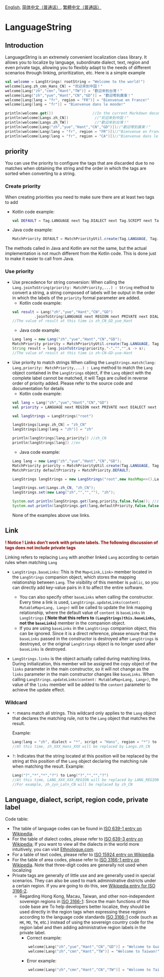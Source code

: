 [English](README.md), [简体中文（普通话）](README_zh-cmn-Hans.md), [繁體中文（普通話）](README_zh-cmn-Hant.md)
# LanguageString
## Introduction
LanguageString is an extremely convenient localization class library. It allows you to localize by language, subordinate dialect, text, region and even private tags, allowing you to flexibly adapt to the needs of different scenarios through linking, prioritization, etc. Here is a simple example
```kotlin
val welcome = LangStrings( rootString = "Welcome to the world!")
welcome[Lang.zh_cmn_Hans_CN] = "欢迎来到中国！"
welcome[Lang("zh","cmn","Hant","TW")] = "歡迎來到台灣！"
welcome[Lang("zh","yue","Hant","CN","GD")] = "歡迎嚟到廣東！"
welcome[Lang(lang = "fr", region = "FR")] = "Bienvenue en France!"
welcome[Lang(lang = "fr")] = "Bienvenue dans le monde!"

println(welcome.get())                  //In the current Markdown document language, the result is "Welcome to the world!"
println(welcome[Langs.zh_CN])            //"欢迎来到中国！"
println(welcome[Langs.zh_TW])            //"歡迎來到台灣！"
println(welcome[Lang("zh","yue","Hant","CN","GD")])//"歡迎嚟到廣東！"
println(welcome[Lang(lang = "fr", region = "FR")])//"Bienvenue en France!"
println(welcome[Lang(lang = "fr", region = "CA")])//"Bienvenue dans le monde!"
```

## priority
You can use the priority to configure the tags that are discarded due to no matches when obtaining the string and the order in which the tags are sorted when converting to a string.

### Create priority
When creating priorities you need to make sure there are at least two tags to add

- Kotlin code example:
  ```kotlin
  val DEFAULT = Tag.LANGUAGE next Tag.DIALECT next Tag.SCRIPT next Tag.REGION next Tag.PRIVATE
  ```
- Java code example:
  ```java
  MatchPriority DEFAULT = MatchPriorityUtil.create(Tag.LANGUAGE, Tag.DIALECT, Tag.SCRIPT, Tag.REGION, Tag.PRIVATE);
  ```
The methods called in Java and Kotlin are not the same, but the actual implementation is not much different from the Kotlin code. This is done just to make it easier to call from Java.
### Use priority
- Use precedence for string conversion:
  When calling the `Lang.joinToString(priority: MatchPriority,...) : String` method to convert a string, a string composed of labels will be output in the order in which the labels of the `priority` formal parameter are added.
    - Kotlin code example:
  ```kotlin
  val result = Lang("zh","yue","Hant","CN","GD")
            .joinToString(LANGUAGE next REGION next PRIVATE next DIALECT next SCRIPT)
  //The value of result at this time is zh_CN_GD_yue_Hant
  ```
    - Java code example:
  ```java
  Lang lang = new Lang("zh","yue","Hant","CN","GD");
  MatchPriority priority = MatchPriorityUtil.create(Tag.LANGUAGE, Tag.REGION, Tag.PRIVATE, Tag.DIALECT, Tag.SCRIPT);
  String result = lang.joinToString(priority,"-","","",s -> s);
  //The value of result at this time is zh-CN-GD-yue-Hant
  ```
- Use priority to match strings
  When calling the `LangStrings.match(lang: Lang,priority: MatchPriority,...) : Lang` method to match the `Lang` object contained in the `LangStrings` object, if the `Lang` object with the complete label cannot be matched, it will Tags are culled in reverse order of priority added. Please refer to the source code and documentation for details
    - Kotlin code example:
  ```kotlin
  val lang = Lang("zh","yue","Hant","CN","GD")
  val priority = LANGUAGE next REGION next PRIVATE next DIALECT next SCRIPT

  val langStrings = LangStrings("root")

  langStrings[Langs.zh_CN] = "zh_CN"
  langStrings[Lang(lang = "zh")] = "zh"

  println(langStrings[lang,priority]) //zh_CN
  println(langStrings[lang]) //en
  ```
    - Java code example:
  ```java
  Lang lang = new Lang("zh","yue","Hant","CN","GD");
  MatchPriority priority = MatchPriorityUtil.create(Tag.LANGUAGE, Tag.REGION, Tag.PRIVATE, Tag.DIALECT, Tag.SCRIPT);
  MatchPriority defaultPriority = MatchPriority.DEFAULT;

  LangStrings langStrings = new LangStrings("root",new HashMap<>(),LangStrings.Companion.getBaseLinks());

  langStrings.set(Langs.zh_CN, "zh_CN");
  langStrings.set(new Lang("zh","","",""), "zh");

  System.out.println(langStrings.get(lang,priority,false,false)); //zh_CN
  System.out.println(langStrings.get(lang,defaultPriority,false,false)); //en
  ```
  None of the examples above use links.
## Link
<b style="color:darkred"> ! Notice ! Links don't work with private labels. The following discussion of tags does not include private tags</b>

Linking refers to replacing `Lang` with another linked `Lang` according to certain rules when matching `Lang`

- `LangStrings.baseLinks`: This is the `Map<Link,Link>` member located in the `LangStrings` companion object, which stores the mapping relationship between `Lang`. The visibility of this member is `public`, so you can directly add key-value pairs in it to affect the entire software.

    - You can also specify other `baseLinks` when calling the constructor. Every time a link is used, `LangStrings.updateLinks(content: MutableMap<Lang, Lang>)` will be called to update the link mapping relationship, where the default value of `content` is `baseLinks` in `LangStrings` **( Note that this refers to `(LangStrings)this.baseLinks`, not the `baseLinks`)** member in the companion object.
    - If you are using `baseLinks` in the `LangStrings` companion object, this can be ignored. Since it is a direct reference, please ensure that the `baseLinks` passed in the constructor is destroyed after `LangStrings` is destroyed, or the original `LangStrings` object is no longer used after `baseLinks` is destroyed.
- `LangStrings.links` is the object actually called during matching links. During initialization, this member will be assigned the copy object of the `links` parameter in the main constructor, so it will not change as the `links` parameter in the main constructor changes like `baseLinks`. When calling `LangStrings.updateLinks(content: MutableMap<Lang, Lang>)`, the value of the `links` member will be added to the `content` parameter to achieve the update effect.
### Wildcard
- `*`: means match all strings. This wildcard only applies to the `Lang` object that declares the matching rule, not to the `Lang` object that matches the result.

  Example:
  ```kotlin
  Lang(lang = "zh", dialect = "*", script = "Hans", region = "*") to Langs.zh_CN
  //At this time, zh_XXX_Hans_XXX will be replaced by Langs.zh_CN
  ```
- `?`: Indicates that the string located at this position will be replaced by the string at this position of the `Lang` object declaring the matching rule when matching the result.
  Example:
  ```kotlin
  Lang("?","*","*","?") to Lang("?","","","?")
  //At this time, LANG_XXX_XXX_REGION will be replaced by LANG_REGION
  //For example, zh_zyn_Latn_CN will be replaced by zh_CN
  ```
## Language, dialect, script, region code, private label
Code table:
- The table of language codes can be found in [ISO 639-1 entry on Wikipedia](https://zh.wikipedia.org/wiki/ISO_6039-1).
- For the table of dialect codes, please refer to [ISO 639-3 entry on Wikipedia](https://zh.wikipedia.org/wiki/ISO_639-3);
  If you want to view all the dialects in the world more intuitively, you can visit [Ethnologue.com](https://www.ethnologue.com/).
- For a table of text codes, please refer to [ISO 15924 entry on Wikipedia](https://zh.wikipedia.org/wiki/ISO_15924).
- For the table of area codes, please refer to [ISO 3166-1 entry on Wikipedia](https://zh.wikipedia.org/wiki/ISO_3166-1). Note that three-digit codes are generally not used when localizing
- Private tags are generally of little use and are generally used in special scenarios. They can also be used to mark administrative districts under a certain region. If you are going to do this, see [Wikipedia entry for ISO 3166-2](https://zh.wikipedia.org/wiki/ISO_3166-2).
    - Regarding Hong Kong, Macau, Taiwan, and other non-independent sovereign regions in [ISO 3166-1](https://zh.wikipedia.org/wiki/ISO_3166-1): Since the main functions of this code base are To help developers better localize, they should be used directly in the region tags when expressing these regions according to the language code standards [ISO 3166-1](https://zh.wikipedia.org/wiki/ISO_3166-1) code (such as `HK`, `MO`, `TW`, etc.) instead of using the sovereign country code for the region label and then adding administrative region labels in the private label.
        - Correct example:
      ```kotlin
          welcome[Lang("zh","yue","Hant","CN","GD")] = "Welcome to Guangdong!"
          welcome[Lang("zh","cmn","Hant","TW")] = "Welcome to Taiwan!"
      ```
        - Error example:
      ```kotlin
          welcome[Lang("zh","cmn","Hant","CN","TW")] = "Welcome to Taiwan!"
      ```